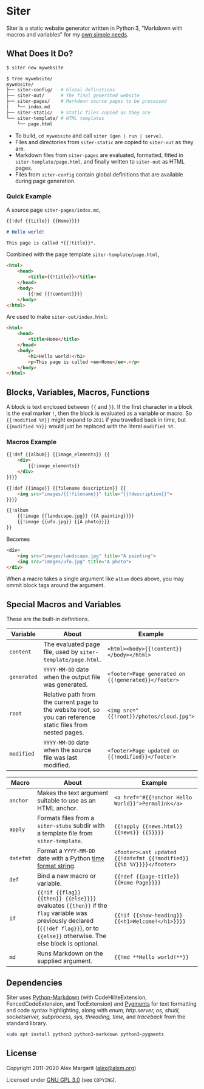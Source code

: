 # Siter

Siter is a static website generator written in Python 3, "Markdown with macros and variables" for my [own simple needs](https://www.alxm.org/ "My personal website is made with Siter").

## What Does It Do?

```sh
$ siter new mywebsite

$ tree mywebsite/
mywebsite/
├── siter-config/   # Global definitions
├── siter-out/      # The final generated website
├── siter-pages/    # Markdown source pages to be processed
│   └── index.md
├── siter-static/   # Static files copied as they are
└── siter-template/ # HTML templates
    └── page.html
```

* To build, `cd mywebsite` and call `siter [gen | run | serve]`.
* Files and directories from `siter-static` are copied to `siter-out` as they are.
* Markdown files from `siter-pages` are evaluated, formatted, fitted in `siter-template/page.html`, and finally written to `siter-out` as HTML pages.
* Files from `siter-config` contain global definitions that are available during page generation.

### Quick Example

A source page `siter-pages/index.md`,

```md
{{!def {{title}} {{Home}}}}

# Hello world!

This page is called *{{!title}}*.
```

Combined with the page template `siter-template/page.html`,

```html
<html>
    <head>
        <title>{{!title}}</title>
    </head>
    <body>
        {{!md {{!content}}}}
    </body>
</html>
```

Are used to make `siter-out/index.html`:

```html
<html>
    <head>
        <title>Home</title>
    </head>
    <body>
        <h1>Hello world!</h1>
        <p>This page is called <em>Home</em>.</p>
    </body>
</html>
```

## Blocks, Variables, Macros, Functions

A block is text enclosed between `{{` and `}}`. If the first character in a block is the eval marker `!`, then the block is evaluated as a variable or macro. So `{{!modified %Y}}` might expand to `2011` if you travelled back in time, but `{{modified %Y}}` would just be replaced with the literal `modified %Y`.

### Macros Example

```md
{{!def {{album}} {{image_elements}} {{
    <div>
        {{!image_elements}}
    </div>
}}}}

{{!def {{image}} {{filename description}} {{
    <img src="images/{{!filename}}" title="{{!description}}">
}}}}

{{!album
    {{!image {{landscape.jpg}} {{A painting}}}}
    {{!image {{ufo.jpg}} {{A photo}}}}
}}
```

Becomes

```html
<div>
    <img src="images/landscape.jpg" title="A painting">
    <img src="images/ufo.jpg" title="A photo">
</div>
```

When a macro takes a single argument like `album` does above, you may ommit block tags around the argument.

## Special Macros and Variables

These are the built-in definitions.

Variable | About | Example
--- | --- | ---
`content` | The evaluated page file, used by `siter-template/page.html`. | `<html><body>{{!content}}</body></html>`
`generated` | `YYYY-MM-DD` date when the output file was generated. | `<footer>Page generated on {{!generated}}</footer>`
`root` | Relative path from the current page to the website root, so you can reference static files from nested pages. | `<img src="{{!root}}/photos/cloud.jpg">`
`modified` | `YYYY-MM-DD` date when the source file was last modified. | `<footer>Page updated on {{!modified}}</footer>`

Macro | About | Example
--- | --- | ---
`anchor` | Makes the text argument suitable to use as an HTML anchor. | `<a href="#{{!anchor Hello World}}">Permalink</a>`
`apply` | Formats files from a `siter-stubs` subdir with a template file from `siter-template`. | `{{!apply {{news.html}} {{news}} {{5}}}}`
`datefmt` | Format a `YYYY-MM-DD` date with a Python [time format string](https://docs.python.org/3/library/datetime.html#strftime-and-strptime-format-codes). | `<footer>Last updated {{!datefmt {{!modified}} {{%b %Y}}}}</footer>`
`def` | Bind a new macro or variable. | `{{!def {{page-title}} {{Home Page}}}}`
`if` | `{{!if {{flag}} {{then}} {{else}}}}` evaluates `{{then}}` if the `flag` variable was previously declared (`{{!def flag}}`), or to `{{else}}` otherwise. The else block is optional. | `{{!if {{show-heading}} {{<h1>Welcome!</h1>}}}}`
`md` | Runs Markdown on the supplied argument. | `{{!md **Hello world!**}}`

## Dependencies

Siter uses [Python-Markdown](https://python-markdown.github.io/) (with CodeHiliteExtension, FencedCodeExtension, and TocExtension) and [Pygments](https://pygments.org/) for text formatting and code syntax highlighting, along with *enum, http.server, os, shutil, socketserver, subprocess, sys, threading, time,* and *traceback* from the standard library.

```sh
sudo apt install python3 python3-markdown python3-pygments
```

## License

Copyright 2011-2020 Alex Margarit (alex@alxm.org)

Licensed under [GNU GPL 3.0](https://www.gnu.org/licenses/gpl.html) (see `COPYING`).
